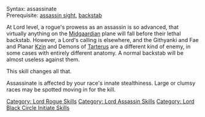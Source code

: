 Syntax: assassinate <victim>  
Prerequisite: [assassin
sight](http://avatar.melanarchy.info/index.php?title=Assassin_Sight),
[backstab](http://avatar.melanarchy.info/index.php?title=Backstab)

At Lord level, a rogue's prowess as an assassin is so advanced, that
virtually anything on the
[Midgaardian](:Category:_Midgaardia.md "wikilink") plane will fall
before their lethal backstab. However, a Lord's calling is elsewhere,
and the Githyanki and Fae and Planar
[Kzin](:Category:_Kzinti_Homeworld.md "wikilink") and Demons of
[Tarterus](:Category:_Tarterus.md "wikilink") are a different kind of
enemy, in some cases with entirely different anatomy. A normal backstab
will be almost useless against them.

This skill changes all that.

Assassinate is affected by your race's innate stealthiness. Large or
clumsy races may be spotted moving in for the kill.

[Category: Lord Rogue Skills](Category:_Lord_Rogue_Skills "wikilink")
[Category: Lord Assassin
Skills](Category:_Lord_Assassin_Skills "wikilink") [Category: Lord Black
Circle Initiate
Skills](Category:_Lord_Black_Circle_Initiate_Skills "wikilink")
